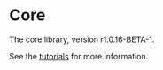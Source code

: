 # Core

The core library, version r1.0.16-BETA-1.

See the [tutorials](tutorials/index.md) for more information.
